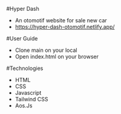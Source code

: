 #Hyper Dash
- An otomotif website for sale new car
- https://hyper-dash-otomotif.netlify.app/

#User Guide
- Clone main on your local
- Open index.html on your browser

#Technologies
- HTML
- CSS
- Javascript
- Tailwind CSS
- Aos.Js
